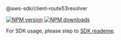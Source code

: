 @aws-sdk/client-route53resolver

[![NPM version](https://img.shields.io/npm/v/@aws-sdk/client-route53resolver/beta.svg)](https://www.npmjs.com/package/@aws-sdk/client-route53resolver)
[![NPM downloads](https://img.shields.io/npm/dm/@aws-sdk/client-route53resolver.svg)](https://www.npmjs.com/package/@aws-sdk/client-route53resolver)

For SDK usage, please step to [SDK reademe](https://github.com/aws/aws-sdk-js-v3).
